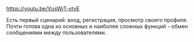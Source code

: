 https://youtu.be/VusWjT-xtvE

Есть первый сценарий: вход, регистрация, просмотр своего профиля.
Почти готова одна из основных и наиболее сложных функций - обмен сообщениями между пользователями.
